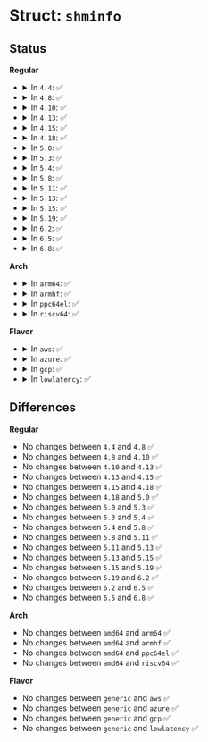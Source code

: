 # Struct: <code>shminfo</code>

## Status
<b>Regular</b>
<ul>
<li>
<details>
<summary>In <code>4.4</code>: ✅</summary>

```c
struct shminfo {
    int shmmax;
    int shmmin;
    int shmmni;
    int shmseg;
    int shmall;
};
```
</details>
</li>
<li>
<details>
<summary>In <code>4.8</code>: ✅</summary>

```c
struct shminfo {
    int shmmax;
    int shmmin;
    int shmmni;
    int shmseg;
    int shmall;
};
```
</details>
</li>
<li>
<details>
<summary>In <code>4.10</code>: ✅</summary>

```c
struct shminfo {
    int shmmax;
    int shmmin;
    int shmmni;
    int shmseg;
    int shmall;
};
```
</details>
</li>
<li>
<details>
<summary>In <code>4.13</code>: ✅</summary>

```c
struct shminfo {
    int shmmax;
    int shmmin;
    int shmmni;
    int shmseg;
    int shmall;
};
```
</details>
</li>
<li>
<details>
<summary>In <code>4.15</code>: ✅</summary>

```c
struct shminfo {
    int shmmax;
    int shmmin;
    int shmmni;
    int shmseg;
    int shmall;
};
```
</details>
</li>
<li>
<details>
<summary>In <code>4.18</code>: ✅</summary>

```c
struct shminfo {
    int shmmax;
    int shmmin;
    int shmmni;
    int shmseg;
    int shmall;
};
```
</details>
</li>
<li>
<details>
<summary>In <code>5.0</code>: ✅</summary>

```c
struct shminfo {
    int shmmax;
    int shmmin;
    int shmmni;
    int shmseg;
    int shmall;
};
```
</details>
</li>
<li>
<details>
<summary>In <code>5.3</code>: ✅</summary>

```c
struct shminfo {
    int shmmax;
    int shmmin;
    int shmmni;
    int shmseg;
    int shmall;
};
```
</details>
</li>
<li>
<details>
<summary>In <code>5.4</code>: ✅</summary>

```c
struct shminfo {
    int shmmax;
    int shmmin;
    int shmmni;
    int shmseg;
    int shmall;
};
```
</details>
</li>
<li>
<details>
<summary>In <code>5.8</code>: ✅</summary>

```c
struct shminfo {
    int shmmax;
    int shmmin;
    int shmmni;
    int shmseg;
    int shmall;
};
```
</details>
</li>
<li>
<details>
<summary>In <code>5.11</code>: ✅</summary>

```c
struct shminfo {
    int shmmax;
    int shmmin;
    int shmmni;
    int shmseg;
    int shmall;
};
```
</details>
</li>
<li>
<details>
<summary>In <code>5.13</code>: ✅</summary>

```c
struct shminfo {
    int shmmax;
    int shmmin;
    int shmmni;
    int shmseg;
    int shmall;
};
```
</details>
</li>
<li>
<details>
<summary>In <code>5.15</code>: ✅</summary>

```c
struct shminfo {
    int shmmax;
    int shmmin;
    int shmmni;
    int shmseg;
    int shmall;
};
```
</details>
</li>
<li>
<details>
<summary>In <code>5.19</code>: ✅</summary>

```c
struct shminfo {
    int shmmax;
    int shmmin;
    int shmmni;
    int shmseg;
    int shmall;
};
```
</details>
</li>
<li>
<details>
<summary>In <code>6.2</code>: ✅</summary>

```c
struct shminfo {
    int shmmax;
    int shmmin;
    int shmmni;
    int shmseg;
    int shmall;
};
```
</details>
</li>
<li>
<details>
<summary>In <code>6.5</code>: ✅</summary>

```c
struct shminfo {
    int shmmax;
    int shmmin;
    int shmmni;
    int shmseg;
    int shmall;
};
```
</details>
</li>
<li>
<details>
<summary>In <code>6.8</code>: ✅</summary>

```c
struct shminfo {
    int shmmax;
    int shmmin;
    int shmmni;
    int shmseg;
    int shmall;
};
```
</details>
</li>
</ul>
<b>Arch</b>
<ul>
<li>
<details>
<summary>In <code>arm64</code>: ✅</summary>

```c
struct shminfo {
    int shmmax;
    int shmmin;
    int shmmni;
    int shmseg;
    int shmall;
};
```
</details>
</li>
<li>
<details>
<summary>In <code>armhf</code>: ✅</summary>

```c
struct shminfo {
    int shmmax;
    int shmmin;
    int shmmni;
    int shmseg;
    int shmall;
};
```
</details>
</li>
<li>
<details>
<summary>In <code>ppc64el</code>: ✅</summary>

```c
struct shminfo {
    int shmmax;
    int shmmin;
    int shmmni;
    int shmseg;
    int shmall;
};
```
</details>
</li>
<li>
<details>
<summary>In <code>riscv64</code>: ✅</summary>

```c
struct shminfo {
    int shmmax;
    int shmmin;
    int shmmni;
    int shmseg;
    int shmall;
};
```
</details>
</li>
</ul>
<b>Flavor</b>
<ul>
<li>
<details>
<summary>In <code>aws</code>: ✅</summary>

```c
struct shminfo {
    int shmmax;
    int shmmin;
    int shmmni;
    int shmseg;
    int shmall;
};
```
</details>
</li>
<li>
<details>
<summary>In <code>azure</code>: ✅</summary>

```c
struct shminfo {
    int shmmax;
    int shmmin;
    int shmmni;
    int shmseg;
    int shmall;
};
```
</details>
</li>
<li>
<details>
<summary>In <code>gcp</code>: ✅</summary>

```c
struct shminfo {
    int shmmax;
    int shmmin;
    int shmmni;
    int shmseg;
    int shmall;
};
```
</details>
</li>
<li>
<details>
<summary>In <code>lowlatency</code>: ✅</summary>

```c
struct shminfo {
    int shmmax;
    int shmmin;
    int shmmni;
    int shmseg;
    int shmall;
};
```
</details>
</li>
</ul>

## Differences
<b>Regular</b>
<ul>
<li>
No changes between <code>4.4</code> and <code>4.8</code> ✅
</li>
<li>
No changes between <code>4.8</code> and <code>4.10</code> ✅
</li>
<li>
No changes between <code>4.10</code> and <code>4.13</code> ✅
</li>
<li>
No changes between <code>4.13</code> and <code>4.15</code> ✅
</li>
<li>
No changes between <code>4.15</code> and <code>4.18</code> ✅
</li>
<li>
No changes between <code>4.18</code> and <code>5.0</code> ✅
</li>
<li>
No changes between <code>5.0</code> and <code>5.3</code> ✅
</li>
<li>
No changes between <code>5.3</code> and <code>5.4</code> ✅
</li>
<li>
No changes between <code>5.4</code> and <code>5.8</code> ✅
</li>
<li>
No changes between <code>5.8</code> and <code>5.11</code> ✅
</li>
<li>
No changes between <code>5.11</code> and <code>5.13</code> ✅
</li>
<li>
No changes between <code>5.13</code> and <code>5.15</code> ✅
</li>
<li>
No changes between <code>5.15</code> and <code>5.19</code> ✅
</li>
<li>
No changes between <code>5.19</code> and <code>6.2</code> ✅
</li>
<li>
No changes between <code>6.2</code> and <code>6.5</code> ✅
</li>
<li>
No changes between <code>6.5</code> and <code>6.8</code> ✅
</li>
</ul>
<b>Arch</b>
<ul>
<li>
No changes between <code>amd64</code> and <code>arm64</code> ✅
</li>
<li>
No changes between <code>amd64</code> and <code>armhf</code> ✅
</li>
<li>
No changes between <code>amd64</code> and <code>ppc64el</code> ✅
</li>
<li>
No changes between <code>amd64</code> and <code>riscv64</code> ✅
</li>
</ul>
<b>Flavor</b>
<ul>
<li>
No changes between <code>generic</code> and <code>aws</code> ✅
</li>
<li>
No changes between <code>generic</code> and <code>azure</code> ✅
</li>
<li>
No changes between <code>generic</code> and <code>gcp</code> ✅
</li>
<li>
No changes between <code>generic</code> and <code>lowlatency</code> ✅
</li>
</ul>
